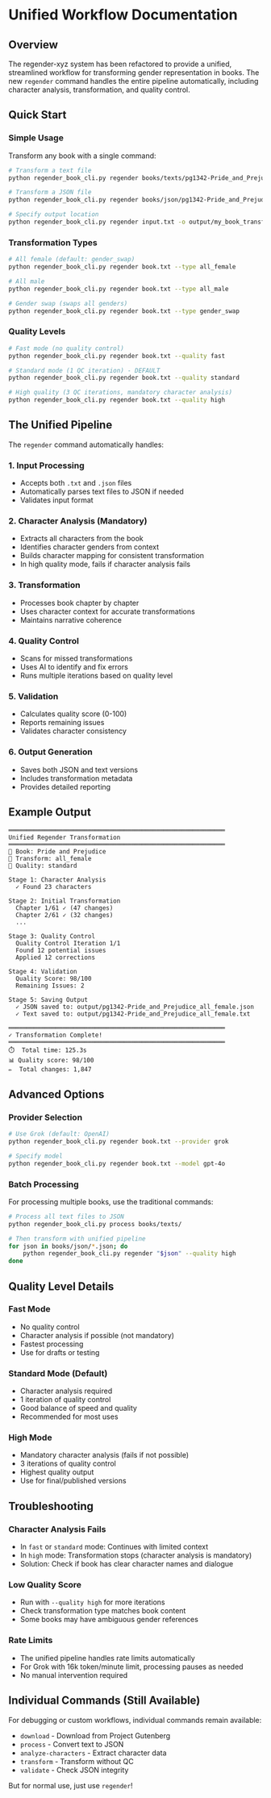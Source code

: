 # Unified Workflow Documentation

## Overview

The regender-xyz system has been refactored to provide a unified, streamlined workflow for transforming gender representation in books. The new `regender` command handles the entire pipeline automatically, including character analysis, transformation, and quality control.

## Quick Start

### Simple Usage

Transform any book with a single command:

```bash
# Transform a text file
python regender_book_cli.py regender books/texts/pg1342-Pride_and_Prejudice.txt

# Transform a JSON file
python regender_book_cli.py regender books/json/pg1342-Pride_and_Prejudice_clean.json

# Specify output location
python regender_book_cli.py regender input.txt -o output/my_book_transformed
```

### Transformation Types

```bash
# All female (default: gender_swap)
python regender_book_cli.py regender book.txt --type all_female

# All male
python regender_book_cli.py regender book.txt --type all_male

# Gender swap (swaps all genders)
python regender_book_cli.py regender book.txt --type gender_swap
```

### Quality Levels

```bash
# Fast mode (no quality control)
python regender_book_cli.py regender book.txt --quality fast

# Standard mode (1 QC iteration) - DEFAULT
python regender_book_cli.py regender book.txt --quality standard

# High quality (3 QC iterations, mandatory character analysis)
python regender_book_cli.py regender book.txt --quality high
```

## The Unified Pipeline

The `regender` command automatically handles:

### 1. Input Processing
- Accepts both `.txt` and `.json` files
- Automatically parses text files to JSON if needed
- Validates input format

### 2. Character Analysis (Mandatory)
- Extracts all characters from the book
- Identifies character genders from context
- Builds character mapping for consistent transformation
- In high quality mode, fails if character analysis fails

### 3. Transformation
- Processes book chapter by chapter
- Uses character context for accurate transformations
- Maintains narrative coherence

### 4. Quality Control
- Scans for missed transformations
- Uses AI to identify and fix errors
- Runs multiple iterations based on quality level

### 5. Validation
- Calculates quality score (0-100)
- Reports remaining issues
- Validates character consistency

### 6. Output Generation
- Saves both JSON and text versions
- Includes transformation metadata
- Provides detailed reporting

## Example Output

```
════════════════════════════════════════════════════════════
Unified Regender Transformation
════════════════════════════════════════════════════════════
📖 Book: Pride and Prejudice
🔄 Transform: all_female
🎯 Quality: standard

Stage 1: Character Analysis
  ✓ Found 23 characters

Stage 2: Initial Transformation
  Chapter 1/61 ✓ (47 changes)
  Chapter 2/61 ✓ (32 changes)
  ...

Stage 3: Quality Control
  Quality Control Iteration 1/1
  Found 12 potential issues
  Applied 12 corrections

Stage 4: Validation
  Quality Score: 98/100
  Remaining Issues: 2

Stage 5: Saving Output
  ✓ JSON saved to: output/pg1342-Pride_and_Prejudice_all_female.json
  ✓ Text saved to: output/pg1342-Pride_and_Prejudice_all_female.txt

════════════════════════════════════════════════════════════
✓ Transformation Complete!
════════════════════════════════════════════════════════════
⏱️  Total time: 125.3s
📊 Quality score: 98/100
✏️  Total changes: 1,847
```

## Advanced Options

### Provider Selection

```bash
# Use Grok (default: OpenAI)
python regender_book_cli.py regender book.txt --provider grok

# Specify model
python regender_book_cli.py regender book.txt --model gpt-4o
```

### Batch Processing

For processing multiple books, use the traditional commands:

```bash
# Process all text files to JSON
python regender_book_cli.py process books/texts/

# Then transform with unified pipeline
for json in books/json/*.json; do
    python regender_book_cli.py regender "$json" --quality high
done
```

## Quality Level Details

### Fast Mode
- No quality control
- Character analysis if possible (not mandatory)
- Fastest processing
- Use for drafts or testing

### Standard Mode (Default)
- Character analysis required
- 1 iteration of quality control
- Good balance of speed and quality
- Recommended for most uses

### High Mode
- Mandatory character analysis (fails if not possible)
- 3 iterations of quality control
- Highest quality output
- Use for final/published versions

## Troubleshooting

### Character Analysis Fails
- In `fast` or `standard` mode: Continues with limited context
- In `high` mode: Transformation stops (character analysis is mandatory)
- Solution: Check if book has clear character names and dialogue

### Low Quality Score
- Run with `--quality high` for more iterations
- Check transformation type matches book content
- Some books may have ambiguous gender references

### Rate Limits
- The unified pipeline handles rate limits automatically
- For Grok with 16k token/minute limit, processing pauses as needed
- No manual intervention required

## Individual Commands (Still Available)

For debugging or custom workflows, individual commands remain available:

- `download` - Download from Project Gutenberg
- `process` - Convert text to JSON
- `analyze-characters` - Extract character data
- `transform` - Transform without QC
- `validate` - Check JSON integrity

But for normal use, just use `regender`!